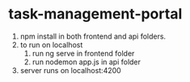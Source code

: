 # task-management-portal

1. npm install in both frontend and api folders.
2. to run on localhost 
     1. run ng serve in frontend folder
     2. run nodemon app.js in api folder
3. server runs on localhost:4200
